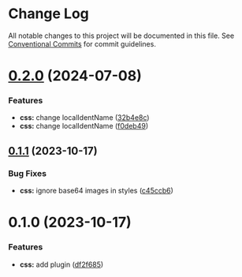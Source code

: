 # Change Log

All notable changes to this project will be documented in this file.
See [Conventional Commits](https://conventionalcommits.org) for commit guidelines.

# [0.2.0](https://github.com/rambler-digital-solutions/razzle-addons/compare/@rambler-tech/razzle-css@0.1.1...@rambler-tech/razzle-css@0.2.0) (2024-07-08)

### Features

- **css:** change localIdentName ([32b4e8c](https://github.com/rambler-digital-solutions/razzle-addons/commit/32b4e8cd7435b2b0ea5d175424ce72528c832615))
- **css:** change localIdentName ([f0deb49](https://github.com/rambler-digital-solutions/razzle-addons/commit/f0deb497c34411f445f4520c730ae2f8a3e3ce45))

## [0.1.1](https://github.com/rambler-digital-solutions/razzle-addons/compare/@rambler-tech/razzle-css@0.1.0...@rambler-tech/razzle-css@0.1.1) (2023-10-17)

### Bug Fixes

- **css:** ignore base64 images in styles ([c45ccb6](https://github.com/rambler-digital-solutions/razzle-addons/commit/c45ccb6c1dd6871046739b88f56c479763e05cf6))

# 0.1.0 (2023-10-17)

### Features

- **css:** add plugin ([df2f685](https://github.com/rambler-digital-solutions/razzle-addons/commit/df2f685710f5e4ec36201bffaee6c48fa90a9597))
